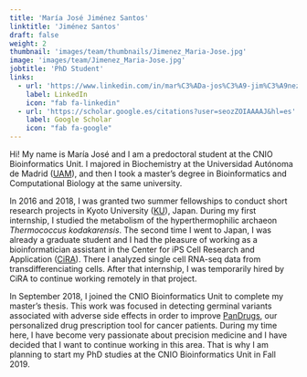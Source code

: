 ```yaml
---
title: 'María José Jiménez Santos'
linktitle: 'Jiménez Santos'
draft: false
weight: 2
thumbnail: 'images/team/thumbnails/Jimenez_Maria-Jose.jpg'
image: 'images/team/Jimenez_Maria-Jose.jpg'
jobtitle: 'PhD Student'
links:
  - url: 'https://www.linkedin.com/in/mar%C3%ADa-jos%C3%A9-jim%C3%A9nez-santos-23417b159/'
    label: LinkedIn
    icon: "fab fa-linkedin"
  - url: 'https://scholar.google.es/citations?user=seozZOIAAAAJ&hl=es'
    label: Google Scholar
    icon: "fab fa-google"
---
```


Hi! My name is María José and I am a predoctoral student at the CNIO Bioinformatics Unit. I majored in Biochemistry at the Universidad Autónoma de Madrid ([UAM](http://www.uam.es/UAM/Home.htm?language=es)), and then I took a master’s degree in Bioinformatics and Computational Biology at the same university.

In 2016 and 2018, I was granted two summer fellowships to conduct short research projects in Kyoto University ([KU](https://www.kyoto-u.ac.jp/en/)), Japan. During my first internship, I studied the metabolism of the hyperthermophilic archaeon _Thermococcus kodakarensis_. The second time I went to Japan, I was already a graduate student and I had the pleasure of working as a bioinformatician assistant in the Center for iPS Cell Research and Application ([CiRA](http://www.cira.kyoto-u.ac.jp/e/)). There I analyzed single cell RNA-seq data from transdifferenciating cells. After that internship, I was temporarily hired by CiRA to continue working remotely in that project.

In September 2018, I joined the CNIO Bioinformatics Unit to complete my master’s thesis. This work was focused in detecting germinal variants associated with adverse side effects in order to improve [PanDrugs](https://www.pandrugs.org/), our personalized drug prescription tool for cancer patients. During my time here, I have become very passionate about precision medicine and I have decided that I want to continue working in this area. That is why I am planning to start my PhD studies at the CNIO Bioinformatics Unit in Fall 2019.
